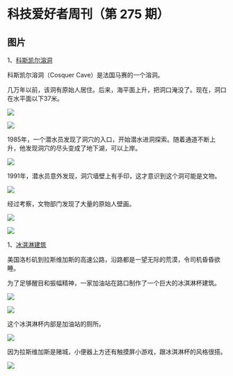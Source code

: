 # 科技爱好者周刊（第 275 期）

## 图片

1、[科斯凯尔溶洞](https://en.wikipedia.org/wiki/Cosquer_Cave)

科斯凯尔溶洞（Cosquer Cave）是法国马赛的一个溶洞。

几万年以前，该洞有原始人居住。后来，海平面上升，把洞口淹没了。现在，洞口在水平面以下37米。

![](https://cdn.beekka.com/blogimg/asset/202305/bg2023050603.webp)

![](https://cdn.beekka.com/blogimg/asset/202305/bg2023050607.webp)

1985年，一个潜水员发现了洞穴的入口，开始潜水进洞探索。随着通道不断上升，他发现洞穴的尽头变成了地下湖，可以上岸。

![](https://cdn.beekka.com/blogimg/asset/202305/bg2023050608.webp)

1991年，潜水员意外发现，洞穴墙壁上有手印，这才意识到这个洞可能是文物。

![](https://cdn.beekka.com/blogimg/asset/202305/bg2023050604.webp)

经过考察，文物部门发现了大量的原始人壁画。

![](https://cdn.beekka.com/blogimg/asset/202305/bg2023050605.webp)

![](https://cdn.beekka.com/blogimg/asset/202305/bg2023050606.webp)

1、[冰淇淋建筑](https://taylor.town/cyberpunk-bathroom)

美国洛杉矶到拉斯维加斯的高速公路，沿路都是一望无际的荒漠，令司机昏昏欲睡。

为了足够醒目和振幅精神，一家加油站在路口制作了一个巨大的冰淇淋杯建筑。

![](https://cdn.beekka.com/blogimg/asset/202305/bg2023050901.webp)

![](https://cdn.beekka.com/blogimg/asset/202305/bg2023050902.webp)

这个冰淇淋杯内部是加油站的厕所。

![](https://cdn.beekka.com/blogimg/asset/202305/bg2023050903.webp)

因为拉斯维加斯是赌城，小便器上方还有触摸屏小游戏，跟冰淇淋杯的风格很搭。

![](https://cdn.beekka.com/blogimg/asset/202305/bg2023050904.webp)